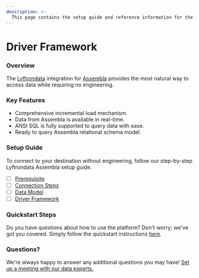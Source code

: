 ```yaml
---
description: >-
  This page contains the setup guide and reference information for the Assembla source connector.
---
```


# Driver Framework

### Overview

The [Lyftrondata](https://www.lyftrondata.com/) integration for [Assembla](https://www.lyftrondata.com/integration/commerce-analytics/assembla/) provides the most natural way to access data while requiring no engineering.

### Key Features

* Comprehensive incremental load mechanism.
* Data from Assembla is available in real-time.&#x20;
* ANSI SQL is fully supported to query data with ease.
* Ready to query Assembla relational schema model.

### Setup Guide

To connect to your destination without engineering, follow our step-by-step Lyftrondata Assembla setup guide.

* [ ] [Prerequisite](../prerequisite.md)
* [ ] [Connection Steps](../connection-steps.md)
* [ ] [Data Model](../data-model/erd.md)
* [ ] [Driver Framework](../driver-framework/)

### Quickstart Steps

Do you have questions about how to use the platform? Don't worry; we've got you covered. Simply follow the quickstart instructions [here](../driver-framework/README.md).

### Questions? <a href="#questions" id="questions"></a>

We're always happy to answer any additional questions you may have! [Set up a meeting with our data experts.](https://www.lyftrondata.com/book-a-meeting/)


